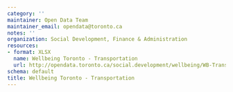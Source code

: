 ```yaml
---
category: ''
maintainer: Open Data Team
maintainer_email: opendata@toronto.ca
notes: ''
organization: Social Development, Finance & Administration
resources:
- format: XLSX
  name: Wellbeing Toronto - Transportation
  url: http://opendata.toronto.ca/social.development/wellbeing/WB-Transportation.xlsx
schema: default
title: Wellbeing Toronto - Transportation
---
```

